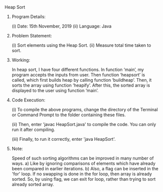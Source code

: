 Heap Sort

01.	Program Details:

	(i)	Date: 15th November, 2019
	(ii)	Language: Java

02.	Problem Statement:

	(i)	Sort elements using the Heap Sort.
	(ii)	Measure total time taken to sort.

03.	Working:

	In heap sort, I have four different functions.
	In function ‘main’, my program accepts the inputs from user.
	Then function ‘heapsort’ is called,
	which first builds heap by calling function ‘buildheap’.
	Then, it sorts the array using function ‘heapify’.
	After this, the sorted array is displayed to the user using function ‘main’.

04.	Code Execution:

	(i)	To compile the above programs,
		change the directory of the Terminal or Command Prompt to the folder containing these files.

	(ii)	Then, enter 'javac HeapSort.java' to compile the code.
		You can only run it after compiling.

	(iii)	Finally, to run it correctly,
		enter 'java HeapSort'.

05.	Note:

	Speed of such sorting algorithms can be improved in many number of ways.
	a)	Like by ignoring comparisons of elements which have already been compared in earlier iterations.
	b)	Also, a flag can be inserted in the 'for' loop.
		If no swapping is done in the for loop, then array is already sorted.
		So, by using flag, we can exit for loop, rather than trying to sort already sorted array.
